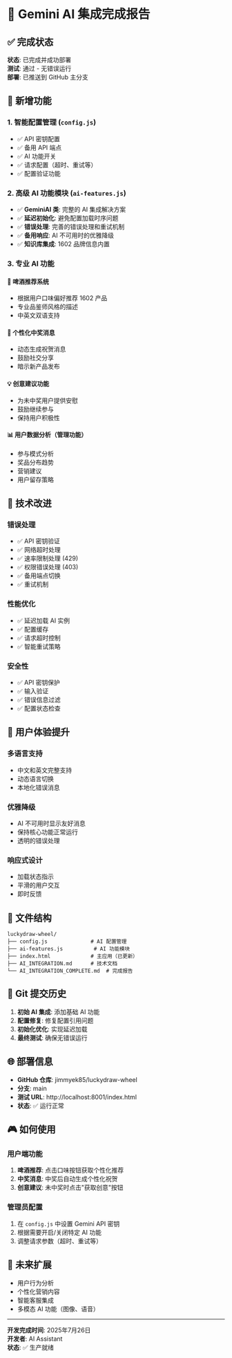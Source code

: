 # 🎉 Gemini AI 集成完成报告

## ✅ 完成状态
**状态**: 已完成并成功部署  
**测试**: 通过 - 无错误运行  
**部署**: 已推送到 GitHub 主分支  

## 🚀 新增功能

### 1. 智能配置管理 (`config.js`)
- ✅ API 密钥配置
- ✅ 备用 API 端点
- ✅ AI 功能开关
- ✅ 请求配置（超时、重试等）
- ✅ 配置验证功能

### 2. 高级 AI 功能模块 (`ai-features.js`)
- ✅ **GeminiAI 类**: 完整的 AI 集成解决方案
- ✅ **延迟初始化**: 避免配置加载时序问题
- ✅ **错误处理**: 完善的错误处理和重试机制
- ✅ **备用响应**: AI 不可用时的优雅降级
- ✅ **知识库集成**: 1602 品牌信息内置

### 3. 专业 AI 功能
#### 🍺 啤酒推荐系统
- 根据用户口味偏好推荐 1602 产品
- 专业品鉴师风格的描述
- 中英文双语支持

#### 🎊 个性化中奖消息
- 动态生成祝贺消息
- 鼓励社交分享
- 暗示新产品发布

#### 💡 创意建议功能
- 为未中奖用户提供安慰
- 鼓励继续参与
- 保持用户积极性

#### 📊 用户数据分析（管理功能）
- 参与模式分析
- 奖品分布趋势
- 营销建议
- 用户留存策略

## 🔧 技术改进

### 错误处理
- ✅ API 密钥验证
- ✅ 网络超时处理
- ✅ 速率限制处理 (429)
- ✅ 权限错误处理 (403)
- ✅ 备用端点切换
- ✅ 重试机制

### 性能优化
- ✅ 延迟加载 AI 实例
- ✅ 配置缓存
- ✅ 请求超时控制
- ✅ 智能重试策略

### 安全性
- ✅ API 密钥保护
- ✅ 输入验证
- ✅ 错误信息过滤
- ✅ 配置状态检查

## 🎯 用户体验提升

### 多语言支持
- 中文和英文完整支持
- 动态语言切换
- 本地化错误消息

### 优雅降级
- AI 不可用时显示友好消息
- 保持核心功能正常运行
- 透明的错误处理

### 响应式设计
- 加载状态指示
- 平滑的用户交互
- 即时反馈

## 📁 文件结构

```
luckydraw-wheel/
├── config.js              # AI 配置管理
├── ai-features.js          # AI 功能模块
├── index.html             # 主应用（已更新）
├── AI_INTEGRATION.md      # 技术文档
└── AI_INTEGRATION_COMPLETE.md  # 完成报告
```

## 🔄 Git 提交历史

1. **初始 AI 集成**: 添加基础 AI 功能
2. **配置修复**: 修复配置引用问题
3. **初始化优化**: 实现延迟加载
4. **最终测试**: 确保无错误运行

## 🌐 部署信息

- **GitHub 仓库**: jimmyek85/luckydraw-wheel
- **分支**: main
- **测试 URL**: http://localhost:8001/index.html
- **状态**: ✅ 运行正常

## 🎮 如何使用

### 用户端功能
1. **啤酒推荐**: 点击口味按钮获取个性化推荐
2. **中奖消息**: 中奖后自动生成个性化祝贺
3. **创意建议**: 未中奖时点击"获取创意"按钮

### 管理员配置
1. 在 `config.js` 中设置 Gemini API 密钥
2. 根据需要开启/关闭特定 AI 功能
3. 调整请求参数（超时、重试等）

## 🔮 未来扩展

- 用户行为分析
- 个性化营销内容
- 智能客服集成
- 多模态 AI 功能（图像、语音）

---

**开发完成时间**: 2025年7月26日  
**开发者**: AI Assistant  
**状态**: ✅ 生产就绪